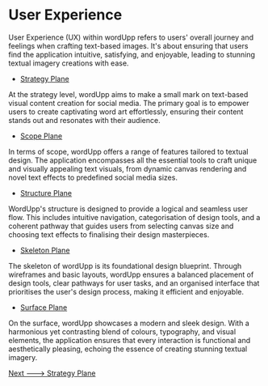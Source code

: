 # User Experience


User Experience (UX) within wordUpp refers to users' overall journey and feelings when crafting text-based images. It's about ensuring that users find the application intuitive, satisfying, and enjoyable, leading to stunning textual imagery creations with ease.


 


* [Strategy Plane](ux_strategy.md)

At the strategy level, wordUpp aims to make a small mark on text-based visual content creation for social media. The primary goal is to empower users to create captivating word art effortlessly, ensuring their content stands out and resonates with their audience.

* [Scope Plane](ux_scope.md)

In terms of scope, wordUpp offers a range of features tailored to textual design. The application encompasses all the essential tools to craft unique and visually appealing text visuals, from dynamic canvas rendering and novel text effects to predefined social media sizes.

* [Structure Plane](ux_structure.md)

WordUpp's structure is designed to provide a logical and seamless user flow. This includes intuitive navigation, categorisation of design tools, and a coherent pathway that guides users from selecting canvas size and choosing text effects to finalising their design masterpieces.

* [Skeleton Plane](ux_skeleton.md)

The skeleton of wordUpp is its foundational design blueprint. Through wireframes and basic layouts, wordUpp ensures a balanced placement of design tools, clear pathways for user tasks, and an organised interface that prioritises the user's design process, making it efficient and enjoyable.

* [Surface Plane](ux_surface.md)

On the surface, wordUpp showcases a modern and sleek design. With a harmonious yet contrasting blend of colours, typography, and visual elements, the application ensures that every interaction is functional and aesthetically pleasing, echoing the essence of creating stunning textual imagery.


 [Next ---> Strategy Plane](ux_strategy.md)  